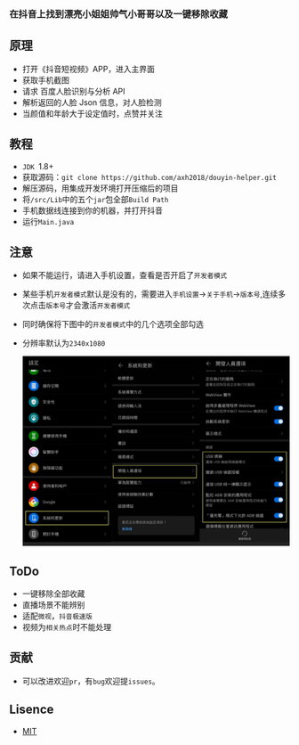 ### 在抖音上找到漂亮小姐姐帅气小哥哥以及一键移除收藏   

## 原理

- 打开《抖音短视频》APP，进入主界面
- 获取手机截图 
- 请求 百度人脸识别与分析 API
- 解析返回的人脸 Json 信息，对人脸检测
- 当颜值和年龄大于设定值时，点赞并关注

## 教程

* `JDK `1.8+
* 获取源码：`git clone https://github.com/axh2018/douyin-helper.git`
* 解压源码，用集成开发环境打开压缩后的项目
* 将`/src/Lib`中的五个`jar`包全部`Build Path`
* 手机数据线连接到你的机器，并打开抖音
* 运行`Main.java`

## 注意

- 如果不能运行，请进入手机设置，查看是否开启了`开发者模式`
- 某些手机`开发者模式`默认是没有的，需要进入`手机设置`->`关于手机`->`版本号`,连续多次点击`版本号`才会激活`开发者模式`
- 同时确保将下图中的`开发者模式`中的几个选项全部勾选
- 分辨率默认为`2340x1080`

  ![](https://raw.githubusercontent.com/axh2018/picgo_picture/master/20200331204402.png)

## ToDo

* 一键移除全部收藏
* 直播场景不能辨别
* 适配`微视`，`抖音极速版`
* 视频为`相关热点`时不能处理

## 贡献

* 可以改进欢迎`pr`，有`bug`欢迎提`issues`。

## Lisence

* [MIT](https://github.com/axh2018/douyin-helper/blob/master/LICENSE)